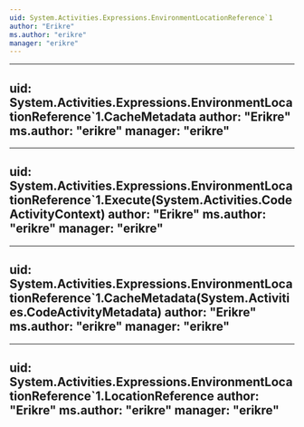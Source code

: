 ```yaml
---
uid: System.Activities.Expressions.EnvironmentLocationReference`1
author: "Erikre"
ms.author: "erikre"
manager: "erikre"
---
```


---
uid: System.Activities.Expressions.EnvironmentLocationReference`1.CacheMetadata
author: "Erikre"
ms.author: "erikre"
manager: "erikre"
---

---
uid: System.Activities.Expressions.EnvironmentLocationReference`1.Execute(System.Activities.CodeActivityContext)
author: "Erikre"
ms.author: "erikre"
manager: "erikre"
---

---
uid: System.Activities.Expressions.EnvironmentLocationReference`1.CacheMetadata(System.Activities.CodeActivityMetadata)
author: "Erikre"
ms.author: "erikre"
manager: "erikre"
---

---
uid: System.Activities.Expressions.EnvironmentLocationReference`1.LocationReference
author: "Erikre"
ms.author: "erikre"
manager: "erikre"
---
